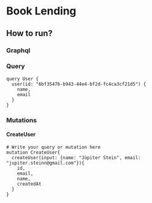 # Book Lending

## How to run?

### Graphql

### Query
```
query User {
  user(id: "6bf35476-b943-44e4-bf2d-fc4ca3cf21d5") {
    name,
    email
  }
}

```

### Mutations

#### CreateUser

```
# Write your query or mutation here
mutation CreateUser{
  createUser(input: {name: "Júpiter Stein", email: "jupiter.steinn@gmail.com"}){
    id,
    email,
    name,
    createdAt
  }
}

```
